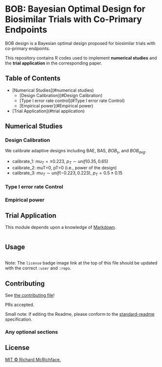 # BOB: Bayesian Optimal Design for Biosimilar Trials with Co-Primary Endpoints

BOB design is a Bayesian optimal design proposed for biosimilar trials with co-primary endpoints. 

This repository contains R codes used to implement **numerical studies** and the **trial application** in the corresponding paper.

## Table of Contents

- [Numerical Studies](#numerical studies)
  - [Design Calibration](#Design Calibration)
  - [Type I error rate control](#Type I error rate Control)
  - [Empirical power](#Empirical power)
- [Trial Application](#trial application)

## Numerical Studies

### Design Calibration

We calibrate adaptive designs including BAE, BAS, $BOB_s$,  and $BOB_{avg}$.



* calibrate_1: $mu_T=\pm 0.223$, $p_T \sim unif(0.35,0.65)$
* calibrate_2: muT=0, pT=0 (i.e., power of the design)
* calibrate_3: $mu_T \sim unif(-0.223,0.223)$, $p_T=0.5\pm 0.15$

### Type I error rate Control



### Empirical power







## Trial Application

This module depends upon a knowledge of [Markdown]().

```
```



## Usage

```
```

Note: The `license` badge image link at the top of this file should be updated with the correct `:user` and `:repo`.





## Contributing

See [the contributing file](CONTRIBUTING.md)!

PRs accepted.

Small note: If editing the Readme, please conform to the [standard-readme](https://github.com/RichardLitt/standard-readme) specification.

### Any optional sections

## License

[MIT © Richard McRichface.](../LICENSE)
